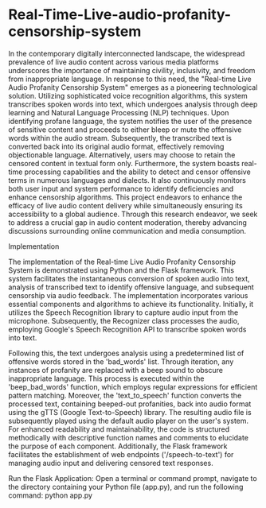 # Real-Time-Live-audio-profanity-censorship-system


In the contemporary digitally interconnected landscape, the widespread prevalence of live audio content across various media platforms underscores the importance of maintaining civility, inclusivity, and freedom from inappropriate language. In response to this need, the "Real-time Live Audio Profanity Censorship System" emerges as a pioneering technological solution. Utilizing sophisticated voice recognition algorithms, this system transcribes spoken words into text, which undergoes analysis through deep learning and Natural Language Processing (NLP) techniques. Upon identifying profane language, the system notifies the user of the presence of sensitive content and proceeds to either bleep or mute the offensive words within the audio stream. Subsequently, the transcribed text is converted back into its original audio format, effectively removing objectionable language. Alternatively, users may choose to retain the censored content in textual form only. Furthermore, the system boasts real-time processing capabilities and the ability to detect and censor offensive terms in numerous languages and dialects. It also continuously monitors both user input and system performance to identify deficiencies and enhance censorship algorithms. This project endeavors to enhance the efficacy of live audio content delivery while simultaneously ensuring its accessibility to a global audience. Through this research endeavor, we seek to address a crucial gap in audio content moderation, thereby advancing discussions surrounding online communication and media consumption.

Implementation

The implementation of the Real-time Live Audio Profanity Censorship System is demonstrated using Python and the Flask framework. This system facilitates the instantaneous conversion of spoken audio into text, analysis of transcribed text to identify offensive language, and subsequent censorship via audio feedback. The implementation incorporates various essential components and algorithms to achieve its functionality. Initially, it utilizes the Speech Recognition library to capture audio input from the microphone. Subsequently, the Recognizer class processes the audio, employing Google's Speech Recognition API to transcribe spoken words into text.

Following this, the text undergoes analysis using a predetermined list of offensive words stored in the 'bad_words' list. Through iteration, any instances of profanity are replaced with a beep sound to obscure inappropriate language. This process is executed within the 'beep_bad_words' function, which employs regular expressions for efficient pattern matching. Moreover, the 'text_to_speech' function converts the processed text, containing beeped-out profanities, back into audio format using the gTTS (Google Text-to-Speech) library. The resulting audio file is subsequently played using the default audio player on the user's system. For enhanced readability and maintainability, the code is structured methodically with descriptive function names and comments to elucidate the purpose of each component. Additionally, the Flask framework facilitates the establishment of web endpoints ('/speech-to-text') for managing audio input and delivering censored text responses.


Run the Flask Application:
Open a terminal or command prompt, navigate to the directory containing your
Python file (app.py), and run the following command: python app.py
